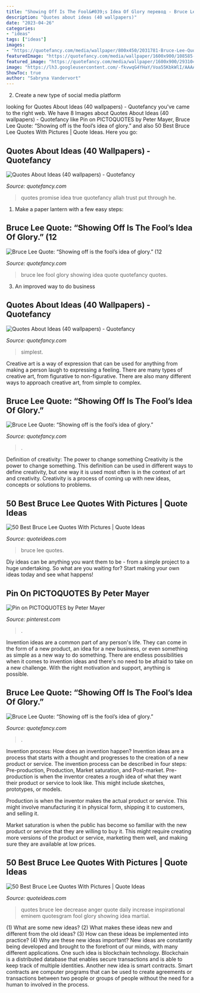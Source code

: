 ```yaml
---
title: "Showing Off Is The Fool&#039;s Idea Of Glory перевод - Bruce Lee Quote: “showing Off Is The Fool’s Idea Of Glory.” (12"
description: "Quotes about ideas (40 wallpapers)"
date: "2023-04-26"
categories:
- "ideas"
tags: ["ideas"]
images:
- "https://quotefancy.com/media/wallpaper/800x450/2031781-Bruce-Lee-Quote-Showing-off-is-the-fool-s-idea-of-glory.jpg"
featuredImage: "https://quotefancy.com/media/wallpaper/1600x900/108585-Nouman-Ali-Khan-Quote-People-have-no-idea-how-true-the-promise-of.jpg"
featured_image: "https://quotefancy.com/media/wallpaper/1600x900/293104-William-Golding-Quote-The-greatest-ideas-are-the-simplest.jpg"
image: "https://lh3.googleusercontent.com/-fkvwqG4YHaY/Voa55KbkWlI/AAAAAAAADyk/3QLtpawsiT0/s440-Ic42/Best%252520bruce%252520lee%252520quotes%252520pics%252520images%252520%2525286%252529.jpg"
ShowToc: true
author: "Sabryna Vandervort"
---
```



2. Create a new type of social media platform

	

		
looking for Quotes About Ideas (40 wallpapers) - Quotefancy you've came to the right web. We have 8 Images about Quotes About Ideas (40 wallpapers) - Quotefancy like Pin on PICTOQUOTES by Peter Mayer, Bruce Lee Quote: “Showing off is the fool’s idea of glory.” and also 50 Best Bruce Lee Quotes With Pictures | Quote Ideas. Here you go:
		
    
## Quotes About Ideas (40 Wallpapers) - Quotefancy

<img loading=lazy src="https://quotefancy.com/media/wallpaper/1600x900/108585-Nouman-Ali-Khan-Quote-People-have-no-idea-how-true-the-promise-of.jpg" onerror="this.onerror=null;this.src='https://tse1.mm.bing.net/th?id=OIP.dJbLzZmQXkNw3RaOFKHN9AHaEK&amp;pid=15.1';" alt="Quotes About Ideas (40 wallpapers) - Quotefancy">

_Source: quotefancy.com_

>quotes promise idea true quotefancy allah trust put through he. 

	

1. Make a paper lantern with a few easy steps:

    
## Bruce Lee Quote: “Showing Off Is The Fool’s Idea Of Glory.” (12

<img loading=lazy src="https://quotefancy.com/media/wallpaper/3840x2160/2031781-Bruce-Lee-Quote-Showing-off-is-the-fool-s-idea-of-glory.jpg" onerror="this.onerror=null;this.src='https://tse2.mm.bing.net/th?id=OIP.Z4x4vEETIkK5KRDPZ6yjmwHaEK&amp;pid=15.1';" alt="Bruce Lee Quote: “Showing off is the fool’s idea of glory.” (12">

_Source: quotefancy.com_

>bruce lee fool glory showing idea quote quotefancy quotes. 

	

3. An improved way to do business

    
## Quotes About Ideas (40 Wallpapers) - Quotefancy

<img loading=lazy src="https://quotefancy.com/media/wallpaper/1600x900/293104-William-Golding-Quote-The-greatest-ideas-are-the-simplest.jpg" onerror="this.onerror=null;this.src='https://tse4.mm.bing.net/th?id=OIP.Y-26GFsEGofnikdynCUf9wHaEK&amp;pid=15.1';" alt="Quotes About Ideas (40 wallpapers) - Quotefancy">

_Source: quotefancy.com_

>simplest. 

	

Creative art is a way of expression that can be used for anything from making a person laugh to expressing a feeling. There are many types of creative art, from figurative to non-figurative. There are also many different ways to approach creative art, from simple to complex.

    
## Bruce Lee Quote: “Showing Off Is The Fool’s Idea Of Glory.”

<img loading=lazy src="https://quotefancy.com/media/wallpaper/800x450/2031781-Bruce-Lee-Quote-Showing-off-is-the-fool-s-idea-of-glory.jpg" onerror="this.onerror=null;this.src='https://tse2.mm.bing.net/th?id=OIP.92bT1RK3yOgmpFh5MXfXQQHaEK&amp;pid=15.1';" alt="Bruce Lee Quote: “Showing off is the fool’s idea of glory.”">

_Source: quotefancy.com_

>. 

	

Definition of creativity: The power to change something
Creativity is the power to change something. This definition can be used in different ways to define creativity, but one way it is used most often is in the context of art and creativity. Creativity is a process of coming up with new ideas, concepts or solutions to problems.

    
## 50 Best Bruce Lee Quotes With Pictures | Quote Ideas

<img loading=lazy src="https://lh3.googleusercontent.com/-fkvwqG4YHaY/Voa55KbkWlI/AAAAAAAADyk/3QLtpawsiT0/s440-Ic42/Best%252520bruce%252520lee%252520quotes%252520pics%252520images%252520%2525286%252529.jpg" onerror="this.onerror=null;this.src='https://tse2.mm.bing.net/th?id=OIP.CiG29nMgdSelTsuKwlV6qwHaHT&amp;pid=15.1';" alt="50 Best Bruce Lee Quotes With Pictures | Quote Ideas">

_Source: quoteideas.com_

>bruce lee quotes. 

	

Diy ideas can be anything you want them to be - from a simple project to a huge undertaking. So what are you waiting for? Start making your own ideas today and see what happens!

    
## Pin On PICTOQUOTES By Peter Mayer

<img loading=lazy src="https://i.pinimg.com/originals/22/78/12/22781276b97f206c48fd9d3b5ce4f4a6.jpg" onerror="this.onerror=null;this.src='https://tse1.mm.bing.net/th?id=OIP.XrGBhDCTgZsJy5RQIqHcVQHaKl&amp;pid=15.1';" alt="Pin on PICTOQUOTES by Peter Mayer">

_Source: pinterest.com_

>. 

	

Invention ideas are a common part of any person's life. They can come in the form of a new product, an idea for a new business, or even something as simple as a new way to do something. There are endless possibilities when it comes to invention ideas and there's no need to be afraid to take on a new challenge. With the right motivation and support, anything is possible.

    
## Bruce Lee Quote: “Showing Off Is The Fool’s Idea Of Glory.”

<img loading=lazy src="https://quotefancy.com/media/wallpaper/800x450/4687432-Bruce-Lee-Quote-Showing-off-is-the-fool-s-idea-of-glory.jpg" onerror="this.onerror=null;this.src='https://tse1.mm.bing.net/th?id=OIP.i7TeKs8KZzrErNvfF_Dx6wHaEK&amp;pid=15.1';" alt="Bruce Lee Quote: “Showing off is the fool’s idea of glory.”">

_Source: quotefancy.com_

>. 

	

Invention process: How does an invention happen?
Invention ideas are a process that starts with a thought and progresses to the creation of a new product or service. The invention process can be described in four steps: Pre-production, Production, Market saturation, and Post-market.
Pre-production is when the inventor creates a rough idea of what they want their product or service to look like. This might include sketches, prototypes, or models.

Production is when the inventor makes the actual product or service. This might involve manufacturing it in physical form, shipping it to customers, and selling it.

Market saturation is when the public has become so familiar with the new product or service that they are willing to buy it. This might require creating more versions of the product or service, marketing them well, and making sure they are available at low prices.

    
## 50 Best Bruce Lee Quotes With Pictures | Quote Ideas

<img loading=lazy src="https://lh3.googleusercontent.com/-lbpWs7G3aWQ/Voa5kLFYGWI/AAAAAAAADu8/1RfJ8MQIgc0/s500-Ic42/Best%252520bruce%252520lee%252520quotes%252520pics%252520images%252520%25252828%252529.jpg" onerror="this.onerror=null;this.src='https://tse2.mm.bing.net/th?id=OIP.D74UoKzEKn4nNVEkC_2KjwHaHa&amp;pid=15.1';" alt="50 Best Bruce Lee Quotes With Pictures | Quote Ideas">

_Source: quoteideas.com_

>quotes bruce lee decrease anger quote daily increase inspirational eminem quotesgram fool glory showing idea martial. 

	

(1) What are some new ideas? (2) What makes these ideas new and different from the old ideas? (3) How can these ideas be implemented into practice? (4) Why are these new ideas important?
New ideas are constantly being developed and brought to the forefront of our minds, with many different applications. One such idea is blockchain technology. Blockchain is a distributed database that enables secure transactions and is able to keep track of multiple identities. Another new idea is smart contracts. Smart contracts are computer programs that can be used to create agreements or transactions between two people or groups of people without the need for a human to involved in the process.

